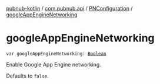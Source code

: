 [pubnub-kotlin](../../index.md) / [com.pubnub.api](../index.md) / [PNConfiguration](index.md) / [googleAppEngineNetworking](./google-app-engine-networking.md)

# googleAppEngineNetworking

`var googleAppEngineNetworking: `[`Boolean`](https://kotlinlang.org/api/latest/jvm/stdlib/kotlin/-boolean/index.html)

Enable Google App Engine networking.

Defaults to `false`.

